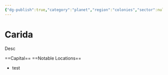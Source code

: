 ```yaml
---
{"dg-publish":true,"category":"planet","region":"colonies","sector":null,"system":"carida","aliases":[],"tags":["resistance","monarchy democracy"],"permalink":"/carida/","dgHomeLink":false,"dgPassFrontmatter":true}
---
```


# Carida
Desc

==Capital==
==Notable Locations==
- test
